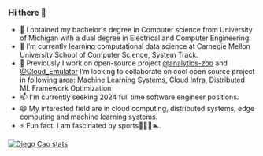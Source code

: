 ### Hi there 👋

<!--
**DiegoCao/DiegoCao** is a ✨ _special_ ✨ repository because its `README.md` (this file) appears on your GitHub profile.

Here are some ideas to get you started:

- 🔭 I’m currently working on ...
- 🌱 I’m currently learning ...
- 👯 I’m looking to collaborate on ...
- 🤔 I’m looking for help with ...
- 💬 Ask me about ...
- 📫 How to reach me: ...
- 😄 Pronouns: ...
- ⚡ Fun fact: ...
-->

- 🔭 I obtained my bachelor's degree in Computer science from University of Michigan with a dual degree in Electrical and Computer Engineering.
- 🌱 I’m currently learning computational data science at Carnegie Mellon University School of Computer Science, System Track.
- 👯 Previously I work on open-source project [@analytics-zoo](https://github.com/intel-analytics/analytics-zoo) and [@Cloud_Emulator](https://github.com/DiegoCao/ACAI_Emulator) I’m looking to collaborate on cool open source project in following area: Machine Learning Systems, Cloud Infra, Distributed ML Framework Optimization
- 📫 I'm currently seeking 2024 full time software engineer positions.
- 😄 My interested field are in cloud computing, distributed systems, edge computing and machine learning systems.
- ⚡ Fun fact: I am fascinated by sports🏀🏸️🏃🏊.

[![Diego Cao stats](https://github-readme-stats.vercel.app/api?username=diegocao)](https://github.com/anuraghazra/github-readme-stats)
